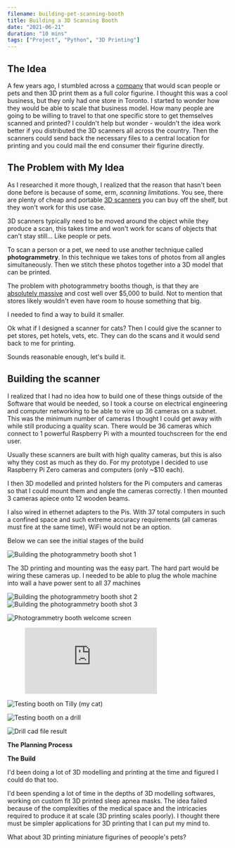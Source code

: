 ```yaml
---
filename: building-pet-scanning-booth
title: Building a 3D Scanning Booth
date: "2021-06-21"
duration: "10 mins"
tags: ["Project", "Python", "3D Printing"]
---
```


## The Idea

A few years ago, I stumbled across a [company](https://studios.sculptraits3d.com/3d-selfie-toronto/) that would scan people or pets and then 3D print them as a full color figurine. I thought this was a cool business, but they only had one store in Toronto. I started to wonder how they would be able to scale that business model. How many people are going to be willing to travel to that one specific store to get themselves scanned and printed? I couldn't help but wonder - wouldn't the idea work better if you distributed the 3D scanners all across the country. Then the scanners could send back the necessary files to a central location for printing and you could mail the end consumer their figurine directly.

## The Problem with My Idea

As I researched it more though, I realized that the reason that hasn't been done before is because of some, erm, _scanning limitations_. You see, there are plenty of cheap and portable [3D scanners](https://www.google.com/search?q=3d+scanner&tbm=isch&ved=2ahUKEwi1k_Gepq_xAhWhoK0KHdl5Ay4Q2-cCegQIABAA&oq=3d+scanner&gs_lcp=CgNpbWcQAzIECAAQQzICCAAyAggAMgIIADICCAAyAggAMgIIADICCAAyAggAMgIIADoFCAAQsQNQ_IcBWPOPAWDRkAFoAHAAeACAAVyIAf8FkgECMTCYAQCgAQGqAQtnd3Mtd2l6LWltZ8ABAQ&sclient=img&ei=D_jTYPXPJaHBtgXZ843wAg&bih=914&biw=1680&rlz=1C5GCEM_enCA914CA914) you can buy off the shelf, but they won't work for this use case.

3D scanners typically need to be moved around the object while they produce a scan, this takes time and won't work for scans of objects that can't stay still... Like people or pets.

To scan a person or a pet, we need to use another technique called **photogrammetry**. In this technique we takes tons of photos from all angles simultaneously. Then we stitch these photos together into a 3D model that can be printed.

The problem with photogrammetry booths though, is that they are [absolutely massive](https://www.google.com/search?q=photogrammetry+booth&rlz=1C5GCEM_enCA914CA914&source=lnms&tbm=isch&sa=X&ved=2ahUKEwjLg4Gepq_xAhXYbc0KHQhKD3sQ_AUoAXoECAEQAw&biw=1680&bih=914) and cost well over $5,000 to build. Not to mention that stores likely wouldn't even have room to house something that big.

I needed to find a way to build it smaller.

Ok what if I designed a scanner for cats? Then I could give the scanner to pet stores, pet hotels, vets, etc. They can do the scans and it would send back to me for printing.

Sounds reasonable enough, let's build it.

## Building the scanner

I realized that I had no idea how to build one of these things outside of the Software that would be needed, so I took a course on electrical engineering and computer networking to be able to wire up 36 cameras on a subnet. This was the minimum number of cameras I thought I could get away with while still producing a quality scan. There would be 36 cameras which connect to 1 powerful Raspberry Pi with a mounted touchscreen for the end user.

Usually these scanners are built with high quality cameras, but this is also why they cost as much as they do. For my prototype I decided to use Raspberry Pi Zero cameras and computers (only ~$10 each).

I then 3D modelled and printed holsters for the Pi computers and cameras so that I could mount them and angle the cameras correctly. I then mounted 3 cameras apiece onto 12 wooden beams.

I also wired in ethernet adapters to the Pis. With 37 total computers in such a confined space and such extreme accuracy requirements (all cameras must fire at the same time), WiFi would not be an option.

Below we can see the initial stages of the build

![Building the photogrammetry booth shot 1](../../static/photogrammetry_build_1.jpg)

The 3D printing and mounting was the easy part. The hard part would be wiring these cameras up. I needed to be able to plug the whole machine into wall a have power sent to all 37 machines

![Building the photogrammetry booth shot 2](../../static/photogrammetry_build_2.jpg)
![Building the photogrammetry booth shot 3](../../static/photogrammetry_build_3.jpg)

![Photogrammetry booth welcome screen](../../static/photogrammetry_welcome_screen.jpg)

<!-- blank line -->

<figure class="video_container">
  <iframe src="https://www.youtube.com/embed/Y8BXqzo4hgs" frameborder="0" allowfullscreen="true"> </iframe>
</figure>

<!-- blank line -->


![Testing booth on Tilly (my cat)](../../static/tilly.jpg)

![Testing booth on a drill](../../static/drill.jpg)

![Drill cad file result](../../static/photogrammetry_result.jpg)



<b>The Planning Process</b>


<b>The Build</b>




I'd been doing a lot of 3D modelling and printing at the time and figured I could do that too.


I'd been spending a lot of time in the depths of 3D modelling softwares, working on custom fit 3D printed sleep apnea masks. The idea failed because of the complexities of the medical space and the intricacies required to produce it at scale (3D printing scales poorly). I thought there must be simpler applications for 3D printing that I can put my mind to.

What about 3D printing miniature figurines of peoople's pets?